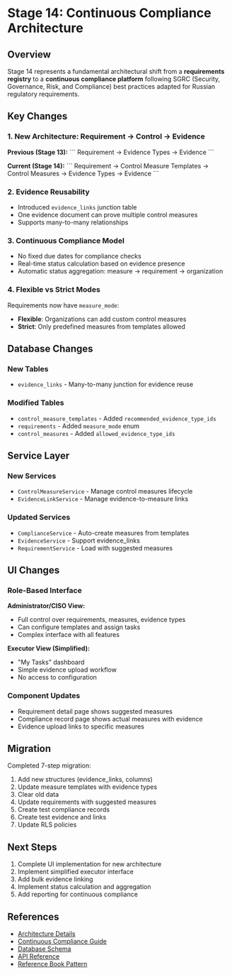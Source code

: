 # Stage 14: Continuous Compliance Architecture

## Overview

Stage 14 represents a fundamental architectural shift from a **requirements registry** to a **continuous compliance platform** following SGRC (Security, Governance, Risk, and Compliance) best practices adapted for Russian regulatory requirements.

## Key Changes

### 1. New Architecture: Requirement → Control → Evidence

**Previous (Stage 13):**
\`\`\`
Requirement → Evidence Types → Evidence
\`\`\`

**Current (Stage 14):**
\`\`\`
Requirement → Control Measure Templates → Control Measures → Evidence Types → Evidence
\`\`\`

### 2. Evidence Reusability

- Introduced `evidence_links` junction table
- One evidence document can prove multiple control measures
- Supports many-to-many relationships

### 3. Continuous Compliance Model

- No fixed due dates for compliance checks
- Real-time status calculation based on evidence presence
- Automatic status aggregation: measure → requirement → organization

### 4. Flexible vs Strict Modes

Requirements now have `measure_mode`:
- **Flexible**: Organizations can add custom control measures
- **Strict**: Only predefined measures from templates allowed

## Database Changes

### New Tables
- `evidence_links` - Many-to-many junction for evidence reuse

### Modified Tables
- `control_measure_templates` - Added `recommended_evidence_type_ids`
- `requirements` - Added `measure_mode` enum
- `control_measures` - Added `allowed_evidence_type_ids`

## Service Layer

### New Services
- `ControlMeasureService` - Manage control measures lifecycle
- `EvidenceLinkService` - Manage evidence-to-measure links

### Updated Services
- `ComplianceService` - Auto-create measures from templates
- `EvidenceService` - Support evidence_links
- `RequirementService` - Load with suggested measures

## UI Changes

### Role-Based Interface

**Administrator/CISO View:**
- Full control over requirements, measures, evidence types
- Can configure templates and assign tasks
- Complex interface with all features

**Executor View (Simplified):**
- "My Tasks" dashboard
- Simple evidence upload workflow
- No access to configuration

### Component Updates
- Requirement detail page shows suggested measures
- Compliance record page shows actual measures with evidence
- Evidence upload links to specific measures

## Migration

Completed 7-step migration:
1. Add new structures (evidence_links, columns)
2. Update measure templates with evidence types
3. Clear old data
4. Update requirements with suggested measures
5. Create test compliance records
6. Create test evidence and links
7. Update RLS policies

## Next Steps

1. Complete UI implementation for new architecture
2. Implement simplified executor interface
3. Add bulk evidence linking
4. Implement status calculation and aggregation
5. Add reporting for continuous compliance

## References

- [Architecture Details](./ARCHITECTURE.md)
- [Continuous Compliance Guide](./CONTINUOUS_COMPLIANCE.md)
- [Database Schema](./DATABASE_SCHEMA.md)
- [API Reference](./API_REFERENCE.md)
- [Reference Book Pattern](./reference-book-pattern.md)
